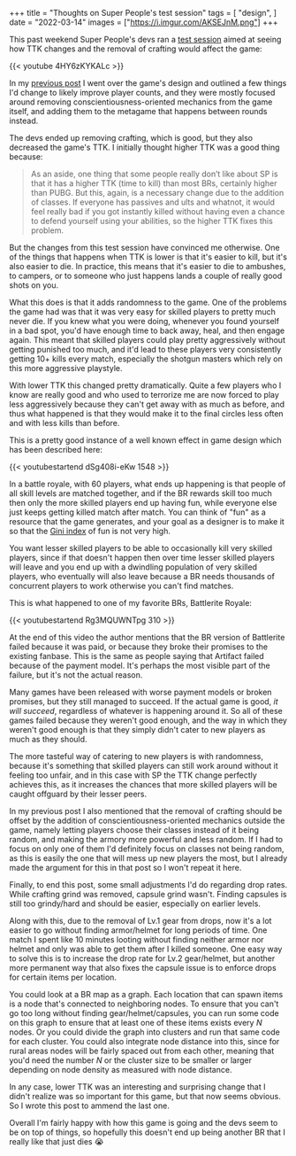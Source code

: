 +++
title = "Thoughts on Super People's test session"
tags = [
    "design",
]
date = "2022-03-14"
images = ["https://i.imgur.com/AKSEJnM.png"]
+++

This past weekend Super People's devs ran a [test session](https://store.steampowered.com/news/app/1190340/view/5242758619715438848) aimed at seeing how TTK changes and the removal of crafting would affect the game:

{{< youtube 4HY6zKYKALc >}}

In my [previous post](https://www.a327ex.com/posts/super_people_design_review/) I went over the game's design and outlined a few things I'd change to likely improve player counts, and they were mostly focused around
removing conscientiousness-oriented mechanics from the game itself, and adding them to the metagame that happens between rounds instead.

The devs ended up removing crafting, which is good, but they also decreased the game's TTK. I initially thought higher TTK was a good thing because:

>As an aside, one thing that some people really don’t like about SP is that it has a higher TTK (time to kill) than most BRs, certainly higher than PUBG. But this, again, is a necessary change due to the addition of classes.
If everyone has passives and ults and whatnot, it would feel really bad if you got instantly killed without having even a chance to defend yourself using your abilities, so the higher TTK fixes this problem.

But the changes from this test session have convinced me otherwise. One of the things that happens when TTK is lower is that it's easier to kill, but it's also easier to die. In practice, this means that it's easier to die
to ambushes, to campers, or to someone who just happens lands a couple of really good shots on you.

What this does is that it adds randomness to the game. One of the problems the game had was that it was very easy for skilled players to pretty much never die. If you knew what you were doing, whenever you found yourself
in a bad spot, you'd have enough time to back away, heal, and then engage again. This meant that skilled players could play pretty aggressively without getting punished too much, and it'd lead to these players very consistently
getting 10+ kills every match, especially the shotgun masters which rely on this more aggressive playstyle.

With lower TTK this changed pretty dramatically. Quite a few players who I know are really good and who used to terrorize me are now forced to play less aggressively because they can't get away with as much as before,
and thus what happened is that they would make it to the final circles less often and with less kills than before.

This is a pretty good instance of a well known effect in game design which has been described here:

{{< youtubestartend dSg408i-eKw 1548 >}}

In a battle royale, with 60 players, what ends up happening is that people of all skill levels are matched together, and if the BR rewards skill too much then only the more skilled players end up having fun, while everyone else
just keeps getting killed match after match. You can think of "fun" as a resource that the game generates, and your goal as a designer is to make it so that the [Gini index](https://en.wikipedia.org/wiki/Gini_coefficient) of fun
is not very high. 

You want lesser skilled players to be able to occasionally kill very skilled players, since if that doesn't happen then over time lesser skilled players will leave and you end up with a dwindling population of very skilled players,
who eventually will also leave because a BR needs thousands of concurrent players to work otherwise you can't find matches.

This is what happened to one of my favorite BRs, Battlerite Royale:

{{< youtubestartend Rg3MQUWNTpg 310 >}}

At the end of this video the author mentions that the BR version of Battlerite failed because it was paid, or because they broke their promises to the existing fanbase. This is the same as people saying that Artifact failed
because of the payment model. It's perhaps the most visible part of the failure, but it's not the actual reason.

Many games have been released with worse payment models or broken promises, but they still managed to succeed. If the actual game is good, *it will succeed*, regardless of whatever is happening around it. So all of these games
failed because they weren't good enough, and the way in which they weren't good enough is that they simply didn't cater to new players as much as they should.

The more tasteful way of catering to new players is with randomness, because it's something that skilled players can still work around without it feeling too unfair, and in this case with SP the TTK change perfectly achieves this,
as it increases the chances that more skilled players will be caught offguard by their lesser peers.

In my previous post I also mentioned that the removal of crafting should be offset by the addition of conscientiousness-oriented mechanics outside the game, namely letting players choose their classes instead of it being random,
and making the armory more powerful and less random. If I had to focus on only one of them I'd definitely focus on classes not being random, as this is easily the one that will mess up new players the most, but I already
made the argument for this in that post so I won't repeat it here.

Finally, to end this post, some small adjustments I'd do regarding drop rates. While crafting grind was removed, capsule grind wasn't. Finding capsules is still too grindy/hard and should be easier, especially on earlier levels.

Along with this, due to the removal of Lv.1 gear from drops, now it's a lot easier to go without finding armor/helmet for long periods of time. One match I spent like 10 minutes looting without finding neither armor nor helmet and
only was able to get them after I killed someone. One easy way to solve this is to increase the drop rate for Lv.2 gear/helmet, but another more permanent way that also fixes the capsule issue is to enforce drops for certain items
per location.

You could look at a BR map as a graph. Each location that can spawn items is a node that's connected to neighboring nodes. To ensure that you can't go too long without finding gear/helmet/capsules, you can run some code
on this graph to ensure that at least one of these items exists every *N* nodes. Or you could divide the graph into clusters and run that same code for each cluster. You could also integrate node distance into this, since for rural
areas nodes will be fairly spaced out from each other, meaning that you'd need the number *N* or the cluster size to be smaller or larger depending on node density as measured with node distance.

In any case, lower TTK was an interesting and surprising change that I didn't realize was so important for this game, but that now seems obvious. So I wrote this post to ammend the last one.

Overall I'm fairly happy with how this game is going and the devs seem to be on top of things, so hopefully this doesn't end up being another BR that I really like that just dies :sob:
